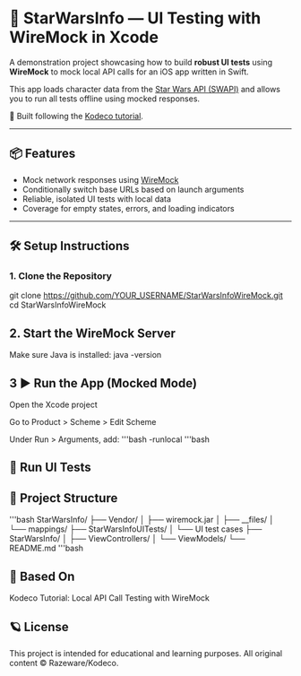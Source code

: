 # 🌌 StarWarsInfo — UI Testing with WireMock in Xcode

A demonstration project showcasing how to build **robust UI tests** using **WireMock** to mock local API calls for an iOS app written in Swift.

This app loads character data from the [Star Wars API (SWAPI)](https://swapi.dev/) and allows you to run all tests offline using mocked responses.

🧪 Built following the [Kodeco tutorial](https://www.kodeco.com/3462646-local-api-call-tutorial-with-wiremock-and-ui-tests-in-xcode).

---

## 📦 Features

- Mock network responses using [WireMock](https://wiremock.org/)
- Conditionally switch base URLs based on launch arguments
- Reliable, isolated UI tests with local data
- Coverage for empty states, errors, and loading indicators

---

## 🛠 Setup Instructions

### 1. Clone the Repository


git clone https://github.com/YOUR_USERNAME/StarWarsInfoWireMock.git
cd StarWarsInfoWireMock


## 2. Start the WireMock Server
Make sure Java is installed:
java -version

## 3 ▶️ Run the App (Mocked Mode)
Open the Xcode project

Go to Product > Scheme > Edit Scheme

Under Run > Arguments, add:
'''bash
-runlocal
'''bash
## 🧪 Run UI Tests

## 📁 Project Structure

'''bash
StarWarsInfo/
├── Vendor/
│   ├── wiremock.jar
│   ├── __files/
│   └── mappings/
├── StarWarsInfoUITests/
│   └── UI test cases
├── StarWarsInfo/
│   ├── ViewControllers/
│   └── ViewModels/
└── README.md
'''bash

## 📖 Based On
Kodeco Tutorial: Local API Call Testing with WireMock

## 🪐 License
This project is intended for educational and learning purposes. All original content © Razeware/Kodeco.




